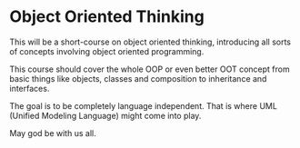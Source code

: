 # Object Oriented Thinking

This will be a short-course on object oriented thinking, introducing all sorts of concepts involving object oriented programming.

This course should cover the whole OOP or even better OOT concept from basic things like objects, classes and composition to inheritance and interfaces.

The goal is to be completely language independent. That is where UML (Unified Modeling Language) might come into play.

May god be with us all.
